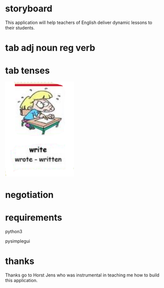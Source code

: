 # storyboard
This application will help teachers of English deliver dynamic lessons to their students.

# tab adj noun reg verb


# tab tenses
<img src="random_images/verb_to_write.png" alt="Getting started" />

# negotiation


# requirements
python3

pysimplegui

# thanks
Thanks go to Horst Jens who was instrumental in teaching me how to build this application. 